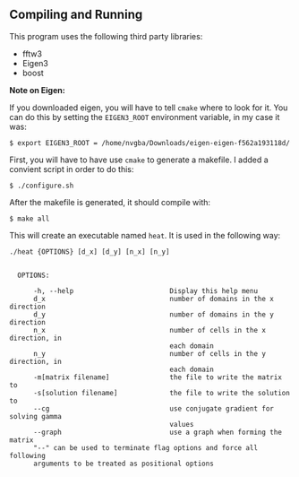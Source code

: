 ## Compiling and Running

This program uses the following third party libraries:

+ fftw3
+ Eigen3
+ boost

**Note on Eigen:**

If you downloaded eigen, you will have to tell `cmake` where to look
for it. You can do this by setting the `EIGEN3_ROOT` environment variable,
in my case it was:

```
$ export EIGEN3_ROOT = /home/nvgba/Downloads/eigen-eigen-f562a193118d/
```

First, you will have to have use `cmake` to generate a makefile.
I added a convient script in order to do this:

```
$ ./configure.sh
```

After the makefile is generated, it should compile with:

```
$ make all
```

This will create an executable named `heat`.
It is used in the following way:

    ./heat {OPTIONS} [d_x] [d_y] [n_x] [n_y]
    
    
      OPTIONS:
    
          -h, --help                        Display this help menu
          d_x                               number of domains in the x direction
          d_y                               number of domains in the y direction
          n_x                               number of cells in the x direction, in
                                            each domain
          n_y                               number of cells in the y direction, in
                                            each domain
          -m[matrix filename]               the file to write the matrix to
          -s[solution filename]             the file to write the solution to
          --cg                              use conjugate gradient for solving gamma
                                            values
          --graph                           use a graph when forming the matrix
          "--" can be used to terminate flag options and force all following
          arguments to be treated as positional options
    
